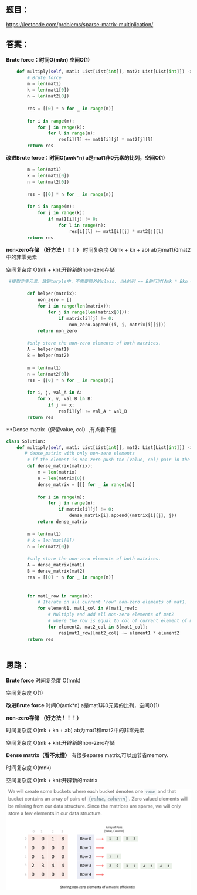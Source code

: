 ## 题目：

https://leetcode.com/problems/sparse-matrix-multiplication/

## 答案：
**Brute force：时间O(m*k*n) 空间O(1)**
```python
    def multiply(self, mat1: List[List[int]], mat2: List[List[int]]) -> List[List[int]]:
        # Brute force
        m = len(mat1) 
        k = len(mat1[0])
        n = len(mat2[0])
        
        res = [[0] * n for _ in range(m)]
             
        for i in range(m):
            for j in range(k):
                for l in range(n):
                    res[i][l] += mat1[i][j] * mat2[j][l]
        return res
```
**改进Brute force：时间O(a*m*k*n) a是mat1非0元素的比列，空间O(1)**
```python
        m = len(mat1) 
        k = len(mat1[0])
        n = len(mat2[0])

        res = [[0] * n for _ in range(m)]
         
        for i in range(m):
            for j in range(k):
                if mat1[i][j] != 0:
                    for l in range(n):
                        res[i][l] += mat1[i][j] * mat2[j][l]
        return res


```
**non-zero存储 （好方法！！！）**
时间复杂度 O(mk + kn + ab) ab为mat1和mat2中的非零元素

空间复杂度 O(mk + kn):开辟新的non-zero存储

```python
 #提取非零元素，放到turple中，不需要额外的class. 当A的列 == B的行时(Amk * Bkn = Cmn,)，需要相乘，累加。
        
        def helper(matrix):
            non_zero = []
            for i in range(len(matrix)):
                for j in range(len(matrix[0])):
                    if matrix[i][j] != 0:
                        non_zero.append((i, j, matrix[i][j]))
            return non_zero
    
        #only store the non-zero elements of both matrices.
        A = helper(mat1)
        B = helper(mat2)
        
        m = len(mat1) 
        n = len(mat2[0])
        res = [[0] * n for _ in range(m)]
        
        for i, j, val_A in A:
            for x, y, val_B in B:
                if j == x:
                    res[i][y] += val_A * val_B
        return res
```
**Dense matrix（保留value, col）,有点看不懂
```python
class Solution:
    def multiply(self, mat1: List[List[int]], mat2: List[List[int]]) -> List[List[int]]:
       # dense_matrix with only non-zero elements
        # if the element is non-zero push the (value, col) pair in the respective row of densematrix 
        def dense_matrix(matrix):
            m = len(matrix)
            n = len(matrix[0])
            dense_matrix = [[] for _ in range(m)]
            
            for i in range(m):
                for j in range(n):
                    if matrix[i][j] != 0:
                        dense_matrix[i].append((matrix[i][j], j))
            return dense_matrix
          
        m = len(mat1) 
        # k = len(mat1[0])
        n = len(mat2[0])
        
        #only store the non-zero elements of both matrices.
        A = dense_matrix(mat1)
        B = dense_matrix(mat2)
        res = [[0] * n for _ in range(m)]
        
     
        for mat1_row in range(m):
            # Iterate on all current 'row' non-zero elements of mat1.
            for element1, mat1_col in A[mat1_row]:
                # Multiply and add all non-zero elements of mat2
                # where the row is equal to col of current element of mat1.
                for element2, mat2_col in B[mat1_col]:
                    res[mat1_row][mat2_col] += element1 * element2
        return res
   
```
## 思路：
**Brute force**
时间复杂度 O(mnk)

空间复杂度 O(1)

**改进Brute force**
时间O(a*m*k*n) a是mat1非0元素的比列，空间O(1)


**non-zero存储 （好方法！！！）**

时间复杂度 O(mk + kn + ab) ab为mat1和mat2中的非零元素

空间复杂度 O(mk + kn):开辟新的non-zero存储

**Dense matrix（看不太懂）**
有很多sparse matrix,可以加节省memory.

时间复杂度 O(mnk)

空间复杂度 O(mk + kn):开辟新的matrix

![a](https://github.com/SSRRBB/Leetcode/blob/main/Images/385.png)
